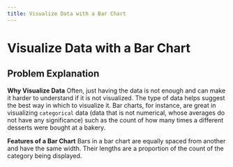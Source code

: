 ```yaml
---
title: Visualize Data with a Bar Chart
---
```

# Visualize Data with a Bar Chart

## Problem Explanation

**Why Visualize Data**
Often, just having the data is not enough and can make it harder to understand if it is not visualized. The type of data helps suggest the best way in which to visualize it. Bar charts, for instance, are great in visualizing `categorical` data (data that is not numerical, whose averages do not have any significance) such as the count of how many times a different desserts were bought at a bakery. 

**Features of a Bar Chart**
Bars in a bar chart are equally spaced from another and have the same width. Their lengths are a proportion of the count of the category being displayed. 
